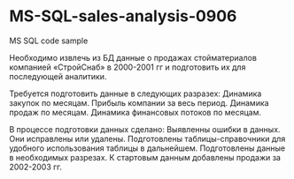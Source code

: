 # MS-SQL-sales-analysis-0906
MS SQL code sample

Необходимо извлечь из БД данные о продажах стойматериалов компанией «СтройСнаб» в 2000-2001 гг и подготовить их для последующей аналитики.
   
   Требуется подготовить данные в следующих разразех:
      Динамика закупок по месяцам.
      Прибыль компании за весь период.
      Динамика продаж по месяцам.
      Динамика финансовых потоков по месяцам.

В процессе подготовки данных сделано:
   Выявленны ошибки в данных. Они исправлены или удалены.
   Подготовлены таблицы-справочники для удобного использования таблицы в дальнейшем.
   Подготовлены данные в необходимых разрезах.
   К стартовым данным добавлены продажи за 2002-2003 гг.
